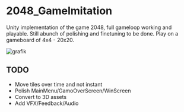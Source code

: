 # 2048_GameImitation
Unity implementation of the game 2048, full gameloop working and playable. Still abunch of polishing and finetuning to be done.
Play on a gameboard of 4x4 - 20x20.

![grafik](https://github.com/BennetSchlenk/2048_GameImitation/assets/25987836/b0170e66-4ae6-4367-8916-e37200c3c50b)


## TODO
* Move tiles over time and not instant
* Polish MainMenu/GamoOverScreen/WinScreen
* Convert to 3D assets
* Add VFX/Feedback/Audio

